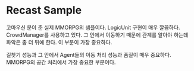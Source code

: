 # Recast Sample 

고마우신 분이 준 실제 MMORPG의 샘플이다. LogicUnit 구현이 매우 깔끔하다. CrowdManager를 사용하고 있다. 그 안에서 이동하기 때문에 관계를 알아야 하는데 파악은 좀 더 뒤에 한다. 이 부분이 가장 중요하다. 

길찾기 성능과 그 안에서 Agent들의 이동 처리 성능과 품질이 매우 중요하다. MMORPG의 공간 처리에서 가장 중요한 부분이다. 





